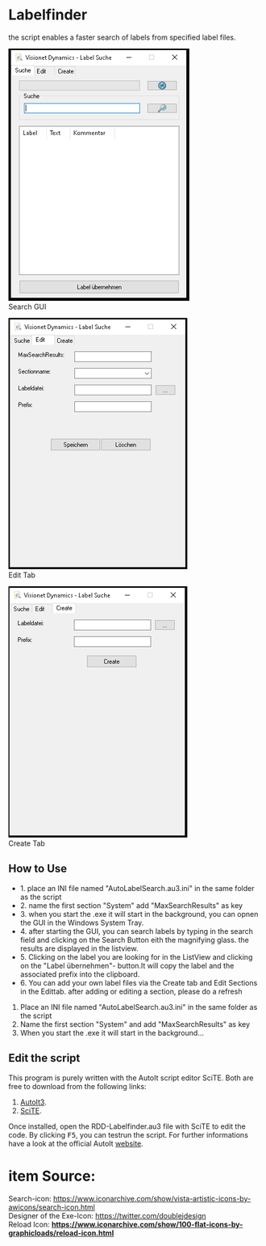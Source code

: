 <h1>Labelfinder</h1>
<p>
 the script enables a faster search of labels from specified label files.
</p>

![image](https://github.com/roedl-dynamics/RDD-Labelfinder/blob/main/LabelfinderGUI_Visionet.PNG) <br>
 Search GUI 

![image](https://github.com/roedl-dynamics/RDD-Labelfinder/blob/main/EditTabGUI_Visionet.PNG) <br>
Edit Tab

![image](https://github.com/roedl-dynamics/RDD-Labelfinder/blob/main/CreateTabGUI_Visionet.PNG) <br>
Create Tab

<h2> How to Use </h2>

<ul>
  <li>1. place an INI file named "AutoLabelSearch.au3.ini" in the same folder as the script</li>
  <li>2. name the first section "System" add "MaxSearchResults" as key </li>
  <li>3. when you start the .exe it will start in the background, you can opnen the GUI in the Windows System Tray.</li>
  <li>4. after starting the GUI, you can search labels by typing in the search field and clicking on the Search Button eith the magnifying glass. the results are displayed in the listview.</li>
  <li>5. Clicking on the label you are looking for in the ListView and clicking on the "Label übernehmen"- button.It will copy the label and the associated prefix into the clipboard.  </li>
  <li>6. You can add your own label files via the Create tab and Edit Sections in the Edittab. after adding or editing a section, please do a refresh   </li>
</ul>



<ol>
  <li>Place an INI file named "AutoLabelSearch.au3.ini" in the same folder as the script</li>
  <li>Name the first section "System" and add "MaxSearchResults" as key</li>
  <li>When you start the .exe it will start in the background...</li>
  <!-- Weitere Punkte -->
</ol>




<h2>Edit the script</h2> 

This program is purely written with the AutoIt script editor SciTE. 
Both are free to download from the following links:
1.  [AutoIt3](https://www.autoitscript.com/site/autoit/downloads/).
2.  [SciTE](https://www.autoitscript.com/site/autoit-script-editor/downloads/).

Once installed, open the RDD-Labelfinder.au3 file with SciTE to edit the code. By clicking <kbd>F5</kbd>, you can testrun the script.
For further informations have a look at the official AutoIt [website](https://www.autoitscript.com/site/autoit-script-editor/installation/).
<h1> item Source:  </h1>

Search-icon: https://www.iconarchive.com/show/vista-artistic-icons-by-awicons/search-icon.html <br>
Designer of the Exe-Icon: https://twitter.com/doublejdesign <br>
Reload Icon: **https://www.iconarchive.com/show/100-flat-icons-by-graphicloads/reload-icon.html**
